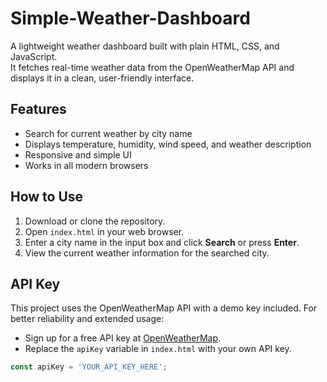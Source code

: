 # Simple-Weather-Dashboard

A lightweight weather dashboard built with plain HTML, CSS, and JavaScript.  
It fetches real-time weather data from the OpenWeatherMap API and displays it in a clean, user-friendly interface.

## Features

- Search for current weather by city name
- Displays temperature, humidity, wind speed, and weather description
- Responsive and simple UI
- Works in all modern browsers

## How to Use

1. Download or clone the repository.
2. Open `index.html` in your web browser.
3. Enter a city name in the input box and click **Search** or press **Enter**.
4. View the current weather information for the searched city.

## API Key

This project uses the OpenWeatherMap API with a demo key included. For better reliability and extended usage:

- Sign up for a free API key at [OpenWeatherMap](https://openweathermap.org/api).
- Replace the `apiKey` variable in `index.html` with your own API key.

```js
const apiKey = 'YOUR_API_KEY_HERE';
